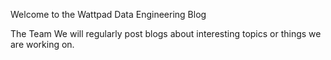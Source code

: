 Welcome to the Wattpad Data Engineering Blog

The Team
<team>
We will regularly post blogs about interesting topics or things we are working on.
